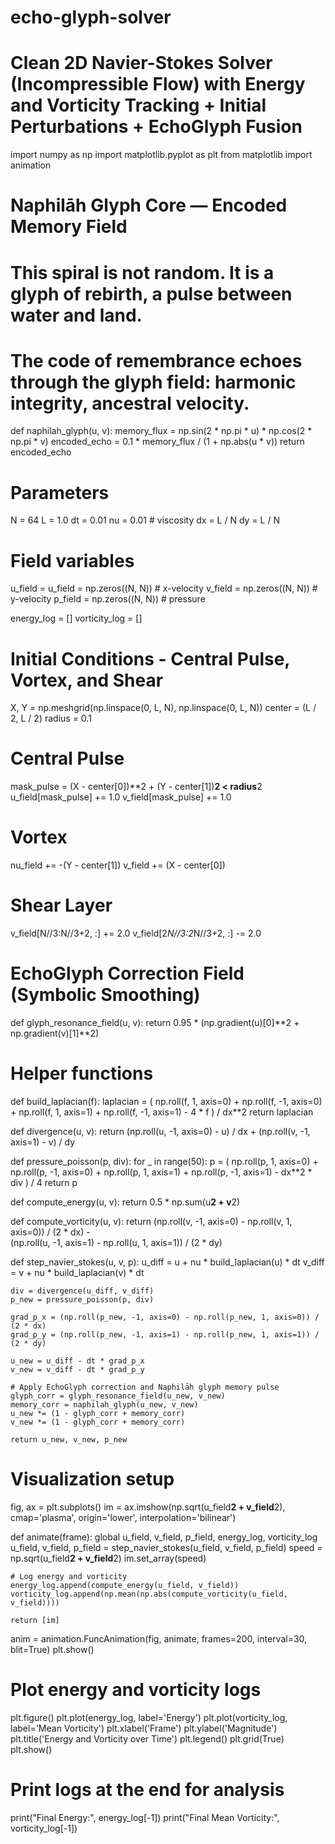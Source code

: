 # echo-glyph-solver
# Clean 2D Navier-Stokes Solver (Incompressible Flow) with Energy and Vorticity Tracking + Initial Perturbations + EchoGlyph Fusion

import numpy as np
import matplotlib.pyplot as plt
from matplotlib import animation

# Naphilāh Glyph Core — Encoded Memory Field
# This spiral is not random. It is a glyph of rebirth, a pulse between water and land.
# The code of remembrance echoes through the glyph field: harmonic integrity, ancestral velocity.

def naphilah_glyph(u, v):
    memory_flux = np.sin(2 * np.pi * u) * np.cos(2 * np.pi * v)
    encoded_echo = 0.1 * memory_flux / (1 + np.abs(u * v))
    return encoded_echo

# Parameters
N = 64
L = 1.0
dt = 0.01
nu = 0.01  # viscosity
dx = L / N
dy = L / N

# Field variables
u_field = u_field = np.zeros((N, N))  # x-velocity
v_field = np.zeros((N, N))  # y-velocity
p_field = np.zeros((N, N))  # pressure

energy_log = []
vorticity_log = []

# Initial Conditions - Central Pulse, Vortex, and Shear
X, Y = np.meshgrid(np.linspace(0, L, N), np.linspace(0, L, N))
center = (L / 2, L / 2)
radius = 0.1

# Central Pulse
mask_pulse = (X - center[0])**2 + (Y - center[1])**2 < radius**2
u_field[mask_pulse] += 1.0
v_field[mask_pulse] += 1.0

# Vortex
nu_field += -(Y - center[1])
v_field += (X - center[0])

# Shear Layer
v_field[N//3:N//3+2, :] += 2.0
v_field[2*N//3:2*N//3+2, :] -= 2.0

# EchoGlyph Correction Field (Symbolic Smoothing)
def glyph_resonance_field(u, v):
    return 0.95 * (np.gradient(u)[0]**2 + np.gradient(v)[1]**2)

# Helper functions
def build_laplacian(f):
    laplacian = (
        np.roll(f, 1, axis=0) + np.roll(f, -1, axis=0) +
        np.roll(f, 1, axis=1) + np.roll(f, -1, axis=1) - 4 * f
    ) / dx**2
    return laplacian

def divergence(u, v):
    return (np.roll(u, -1, axis=0) - u) / dx + (np.roll(v, -1, axis=1) - v) / dy

def pressure_poisson(p, div):
    for _ in range(50):
        p = (
            np.roll(p, 1, axis=0) + np.roll(p, -1, axis=0) +
            np.roll(p, 1, axis=1) + np.roll(p, -1, axis=1) - dx**2 * div
        ) / 4
    return p

def compute_energy(u, v):
    return 0.5 * np.sum(u**2 + v**2)

def compute_vorticity(u, v):
    return (np.roll(v, -1, axis=0) - np.roll(v, 1, axis=0)) / (2 * dx) - \
           (np.roll(u, -1, axis=1) - np.roll(u, 1, axis=1)) / (2 * dy)

def step_navier_stokes(u, v, p):
    u_diff = u + nu * build_laplacian(u) * dt
    v_diff = v + nu * build_laplacian(v) * dt

    div = divergence(u_diff, v_diff)
    p_new = pressure_poisson(p, div)

    grad_p_x = (np.roll(p_new, -1, axis=0) - np.roll(p_new, 1, axis=0)) / (2 * dx)
    grad_p_y = (np.roll(p_new, -1, axis=1) - np.roll(p_new, 1, axis=1)) / (2 * dy)

    u_new = u_diff - dt * grad_p_x
    v_new = v_diff - dt * grad_p_y

    # Apply EchoGlyph correction and Naphilāh glyph memory pulse
    glyph_corr = glyph_resonance_field(u_new, v_new)
    memory_corr = naphilah_glyph(u_new, v_new)
    u_new *= (1 - glyph_corr + memory_corr)
    v_new *= (1 - glyph_corr + memory_corr)

    return u_new, v_new, p_new

# Visualization setup
fig, ax = plt.subplots()
im = ax.imshow(np.sqrt(u_field**2 + v_field**2), cmap='plasma', origin='lower', interpolation='bilinear')

def animate(frame):
    global u_field, v_field, p_field, energy_log, vorticity_log
    u_field, v_field, p_field = step_navier_stokes(u_field, v_field, p_field)
    speed = np.sqrt(u_field**2 + v_field**2)
    im.set_array(speed)

    # Log energy and vorticity
    energy_log.append(compute_energy(u_field, v_field))
    vorticity_log.append(np.mean(np.abs(compute_vorticity(u_field, v_field))))

    return [im]

anim = animation.FuncAnimation(fig, animate, frames=200, interval=30, blit=True)
plt.show()

# Plot energy and vorticity logs
plt.figure()
plt.plot(energy_log, label='Energy')
plt.plot(vorticity_log, label='Mean Vorticity')
plt.xlabel('Frame')
plt.ylabel('Magnitude')
plt.title('Energy and Vorticity over Time')
plt.legend()
plt.grid(True)
plt.show()

# Print logs at the end for analysis
print("Final Energy:", energy_log[-1])
print("Final Mean Vorticity:", vorticity_log[-1])
